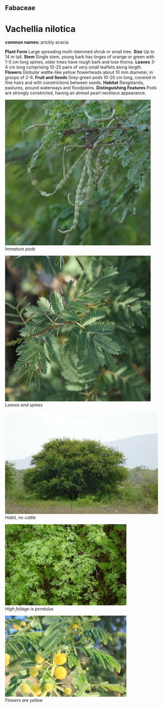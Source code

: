## Fabaceae
# Vachellia nilotica
**common names:** prickly acacia

**Plant Form** Large spreading multi-stemmed shrub or small tree. **Size** Up to 14 m tall. **Stem** Single stem, young bark has tinges of orange or green with 1-5 cm long spines, older trees have rough bark and lose thorns. **Leaves** 3-4 cm long comprising 10-25 pairs of very small leaflets along length. **Flowers** Globular wattle-like yellow flowerheads about 10 mm diameter, in groups of 2-6. **Fruit and Seeds** Grey-green pods 10-20 cm long, covered in fine hairs and with constrictions between seeds. **Habitat** Rangelands, pastures, around waterways and floodplains. **Distinguishing Features** Pods are strongly constricted, having an almost pearl necklace appearance.


![Immature pods](107232_P1278577.jpg)  
 *Immature pods* 

![Leaves and spines](107138_P1278479.jpg)  
 *Leaves and spines* 

![Habit, no cattle](10968_P6930925.jpg)  
 *Habit, no cattle* 

![High foliage is pendulus](9371_P6930316.jpg)  
 *High foliage is pendulus* 

![Flowers are yellow](60359_IMG_7090.jpg)  
 *Flowers are yellow* 

